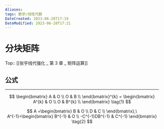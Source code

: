 ```yaml
---
Aliases: 
tags: 数学/线性代数 
DateCreated: 2023-06-28T17:19
DateModified: 2023-06-28T17:21
---
```

# 分块矩阵
Top:: [[张宇线代强化 _ 第 3 章 _ 矩阵运算]]

## 公式
---

$$
\begin{bmatrix}
A & O \\
O & B \\
\end{bmatrix}^{k} = 
\begin{bmatrix}
A^{k}  & O \\
O  & B^{k} \\
\end{bmatrix} \tag{1}
$$

$$
A =\begin{bmatrix}
B & O \\
D & C \\
\end{bmatrix},\ 
A^{-1}=\begin{bmatrix}
B^{-1} & O \\
-C^{-1}DB^{-1} & C^{-1}
\end{bmatrix} \tag{2}
$$

